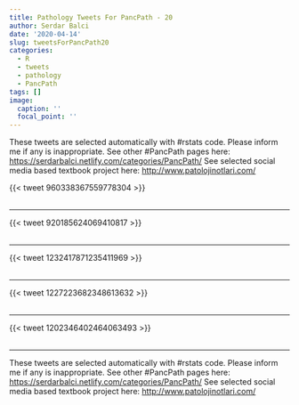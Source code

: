 ```yaml
---
title: Pathology Tweets For PancPath - 20
author: Serdar Balci
date: '2020-04-14'
slug: tweetsForPancPath20
categories:
  - R
  - tweets
  - pathology
  - PancPath
tags: []
image:
  caption: ''
  focal_point: ''
---
```



These tweets are selected automatically with #rstats code. Please inform me if any is inappropriate.
See other #PancPath pages here: https://serdarbalci.netlify.com/categories/PancPath/ 
See selected social media based textbook project here: http://www.patolojinotlari.com/

{{< tweet 960338367559778304 >}}
<br>
<br>
<hr>
{{< tweet 920185624069410817 >}}
<br>
<br>
<hr>
{{< tweet 1232417871235411969 >}}
<br>
<br>
<hr>
{{< tweet 1227223682348613632 >}}
<br>
<br>
<hr>
{{< tweet 1202346402464063493 >}}
<br>
<br>
<hr>


These tweets are selected automatically with #rstats code. Please inform me if any is inappropriate.
See other #PancPath pages here: https://serdarbalci.netlify.com/categories/PancPath/ 
See selected social media based textbook project here: http://www.patolojinotlari.com/

